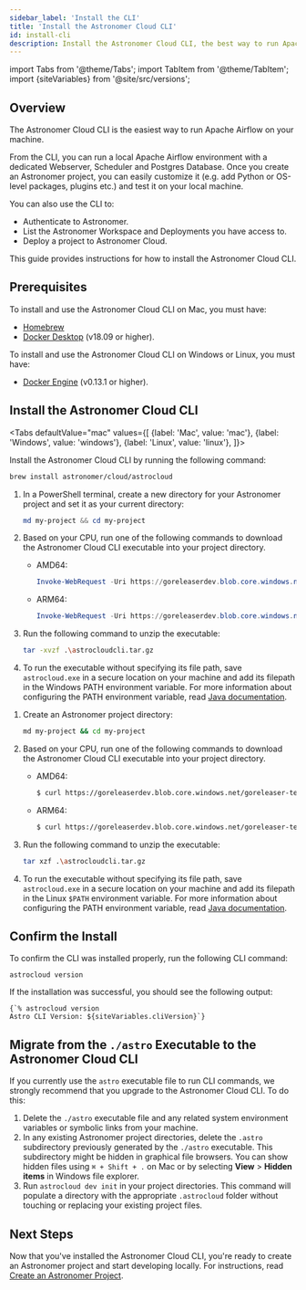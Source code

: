 ```yaml
---
sidebar_label: 'Install the CLI'
title: 'Install the Astronomer Cloud CLI'
id: install-cli
description: Install the Astronomer Cloud CLI, the best way to run Apache Airflow and test data pipelines on your local machine.
---
```


import Tabs from '@theme/Tabs';
import TabItem from '@theme/TabItem';
import {siteVariables} from '@site/src/versions';

## Overview

The Astronomer Cloud CLI is the easiest way to run Apache Airflow on your machine.

From the CLI, you can run a local Apache Airflow environment with a dedicated Webserver, Scheduler and Postgres Database. Once you create an Astronomer project, you can easily customize it (e.g. add Python or OS-level packages, plugins etc.) and test it on your local machine.

You can also use the CLI to:

- Authenticate to Astronomer.
- List the Astronomer Workspace and Deployments you have access to.
- Deploy a project to Astronomer Cloud.

This guide provides instructions for how to install the Astronomer Cloud CLI.

## Prerequisites

To install and use the Astronomer Cloud CLI on Mac, you must have:

- [Homebrew](https://brew.sh/)
- [Docker Desktop](https://docs.docker.com/get-docker/) (v18.09 or higher).

To install and use the Astronomer Cloud CLI on Windows or Linux, you must have:

- [Docker Engine](https://docs.docker.com/engine/install/) (v0.13.1 or higher).

## Install the Astronomer Cloud CLI

<Tabs
    defaultValue="mac"
    values={[
        {label: 'Mac', value: 'mac'},
        {label: 'Windows', value: 'windows'},
        {label: 'Linux', value: 'linux'},
    ]}>
<TabItem value="mac">

Install the Astronomer Cloud CLI by running the following command:

```sh
brew install astronomer/cloud/astrocloud
```

</TabItem>

<TabItem value="windows">

1. In a PowerShell terminal, create a new directory for your Astronomer project and set it as your current directory:

    ```powershell
    md my-project && cd my-project
    ```

2. Based on your CPU, run one of the following commands to download the Astronomer Cloud CLI executable into your project directory.

    - AMD64:

        ```powershell
        Invoke-WebRequest -Uri https://goreleaserdev.blob.core.windows.net/goreleaser-test-container/releases/v1.0.0/cloud-cli_1.0.0_Windows_x86_64.tar.gz -o astrocloudcli.tar.gz
        ```

    - ARM64:

        ```powershell
        Invoke-WebRequest -Uri https://goreleaserdev.blob.core.windows.net/goreleaser-test-container/releases/v1.0.0/cloud-cli_1.0.0_Windows_arm64.tar.gz -OutFile astrocloudcli.tar.gz
        ```

3. Run the following command to unzip the executable:

    ```sh
    tar -xvzf .\astrocloudcli.tar.gz
    ```

4. To run the executable without specifying its file path, save `astrocloud.exe` in a secure location on your machine and add its filepath in the Windows PATH environment variable. For more information about configuring the PATH environment variable, read [Java documentation](https://www.java.com/en/download/help/path.html).

</TabItem>

<TabItem value="linux">

1. Create an Astronomer project directory:

    ```sh
    md my-project && cd my-project
    ```

2. Based on your CPU, run one of the following commands to download the Astronomer Cloud CLI executable into your project directory.

    - AMD64:

        ```sh
        $ curl https://goreleaserdev.blob.core.windows.net/goreleaser-test-container/releases/v1.0.0/cloud-cli_1.0.0_Linux_x86_64.tar.gz -o astrocloudcli.tar.gz
        ```

    - ARM64:

        ```sh
        $ curl https://goreleaserdev.blob.core.windows.net/goreleaser-test-container/releases/v1.0.0/cloud-cli_1.0.0_Linux_arm64.tar.gz -o astrocloudcli.tar.gz
        ```

3. Run the following command to unzip the executable:

    ```sh
    tar xzf .\astrocloudcli.tar.gz
    ```

4. To run the executable without specifying its file path, save `astrocloud.exe` in a secure location on your machine and add its filepath in the Linux `$PATH` environment variable. For more information about configuring the PATH environment variable, read [Java documentation](https://www.java.com/en/download/help/path.html).

</TabItem>

</Tabs>

## Confirm the Install

To confirm the CLI was installed properly, run the following CLI command:

```
astrocloud version
```

If the installation was successful, you should see the following output:

<pre><code parentName="pre">{`% astrocloud version
Astro CLI Version: ${siteVariables.cliVersion}`}</code></pre>

## Migrate from the `./astro` Executable to the Astronomer Cloud CLI

If you currently use the `astro` executable file to run CLI commands, we strongly recommend that you upgrade to the Astronomer Cloud CLI. To do this:

1. Delete the `./astro` executable file and any related system environment variables or symbolic links from your machine.
2. In any existing Astronomer project directories, delete the `.astro` subdirectory previously generated by the `./astro` executable. This subdirectory might be hidden in graphical file browsers. You can show hidden files using `⌘ + Shift + .` on Mac or by selecting **View** > **Hidden items** in Windows file explorer.
3. Run `astrocloud dev init` in your project directories. This command will populate a directory with the appropriate `.astrocloud` folder without touching or replacing your existing project files.

## Next Steps

Now that you've installed the Astronomer Cloud CLI, you're ready to create an Astronomer project and start developing locally. For instructions, read [Create an Astronomer Project](create-project.md).
